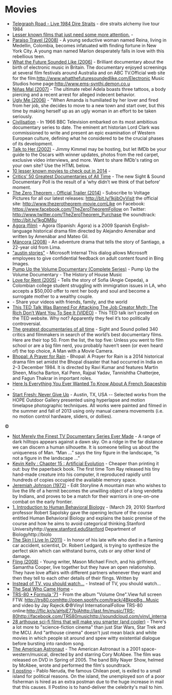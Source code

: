 # Movies

- [Telegraph Road - Live 1984 Dire Straits](http://www.youtube.com/watch?v=ript5JqSWb8) - dire straits alchemy live tour 1984
- [Lesser known films that just need some more attention.](http://imgur.com/a/wOt5l) - 
- [Paraiso Travel (2008)](http://www.imdb.com/title/tt0475860/) - A young seductive woman named Reina, living in Medellin, Colombia, becomes infatuated with finding fortune in New York City. A young man named Marlon desperately falls in love with this rebellious teen.
- [What the Future Sounded Like (2006)](https://www.youtube.com/watch?v=8KkW8Ul7Q1I) - Brilliant documentary about the birth of electronic music in Britain. The documentary enjoyed screenings at several film festivals around Australia and on ABC TV.Official web site for the film:http://www.whatthefuturesoundedlike.com/Electronic Music Studios home page:http://www.ems-synthi.demon.co.u
- [Niñas Mal (2007)](http://www.imdb.com/title/tt0806940/) - The ultimate rebel Adela boasts three tattoos, a body piercing and a recent arrest for alleged indecent behavior.
- [Ugly Me (2006)](http://www.imdb.com/title/tt0460275/) - "When Amanda is humiliated by her lover and fired from her job, she decides to move to a new town and start over, but this time by making herself up as an ugly woman in an effort to be taken seriously.
- [Civilisation](http://topdocumentaryfilms.com/civilisation/) - In 1966 BBC Television embarked on its most ambitious documentary series to date.  The eminent art historian Lord Clark was commissioned to write and present an epic examination of Western European culture, defining what he considered to be the crucial phases of its development.
- [Talk to Her (2002)](http://www.imdb.com/title/tt0287467/) - Jimmy Kimmel may be hosting, but let IMDb be your guide to the Oscars with winner updates, photos from the red carpet, exclusive video interviews, and more.  Want to share IMDb's rating on your own site? Use the HTML below.
- [10 lesser known movies to check out in 2014](https://imgur.com/a/oo5p0) - 
- [Critics’ 50 Greatest Documentaries of All Time](http://www.bfi.org.uk/sight-sound-magazine/greatest-docs) - The new Sight & Sound Documentary Poll is the result of a ‘why didn’t we think of that before’ moment.
- [The Zero Theorem - Official Trailer (2014)](https://www.youtube.com/watch?v=rae7_O_6EtU) - Subscribe to Voltage Pictures for all our latest releases: http://bit.ly/1kjjbOyVisit the official site: http://www.thezerotheorem-movie.comLike on Facebook: https://www.facebook.com/TheZeroTheoremFollow on Twitter: http://www.twitter.com/TheZeroTheorem_Purchase the soundtrack: http://bit.ly/1kgDM8u
- [Agora (film)](https://en.wikipedia.org/wiki/Agora_(film)) - Agora (Spanish: Ágora) is a 2009 Spanish English-language historical drama film directed by Alejandro Amenábar and written by Amenábar and Mateo Gil.
- [Máncora (2008)](http://www.imdb.com/title/tt1003023/) - An adventure drama that tells the story of Santiago, a 22-year old from Lima.
- ["austin stories"](http://www.bing.com/videos/search?q=%22austin+stories%22&FORM=HDRSC3#view=detail&mid=9CCADB6A5F571F13F3A19CCADB6A5F571F13F3A1) - Microsoft Internal This dialog allows Microsoft employees to give confidential feedback on adult content found in Bing Images.
- [Pump Up the Volume Documentary (Complete Series)](https://www.youtube.com/watch?v=rw-tRL9PUNg) - Pump Up the Volume Documentary - The History of House Music
- [Love for Rent (2005)](http://www.imdb.com/title/tt0386603/) - Tells the story of Sofia (Angie Cepeda), a Colombian college student struggling with immigration issues in LA, who accepts a $50,000 offer to rent her body and soul and become a surrogate mother to a wealthy couple.
- [](http://www.youtube.com/watch?v=kJtCTIktZUc) - Share your videos with friends, family, and the world
- [This TED Talk Was Banned For Attacking The Job Creator Myth; The Rich Don’t Want You To See It (VIDEO)](http://addictinginfo.org/2013/05/11/banned-ted-talk-job-creator-myth/) - This TED talk isn’t posted on the TED website. Why not? Apparently they feel it’s too politically controversial.
- [The greatest documentaries of all time](http://kottke.org/14/08/the-greatest-documentaries-of-all-time) - Sight and Sound polled 340 critics and filmmakers in search of the world’s best documentary films. Here are their top 50. From the list, the top five:  Unless you went to film school or are a big film nerd, you probably haven’t seen (or even heard of) the top choice, A Man with a Movie Camera.
- [Bhopal: A Prayer for Rain](https://en.wikipedia.org/wiki/Bhopal:_A_Prayer_for_Rain) - Bhopal: A Prayer for Rain is a 2014 historical drama film set amidst the Bhopal disaster that had occurred in India on 2–3 December 1984. It is directed by Ravi Kumar and features Martin Sheen, Mischa Barton, Kal Penn, Rajpal Yadav, Tannishtha Chatterjee, and Fagun Thakrar in important roles.
- [Here Is Everything You Ever Wanted To Know About A French Spaceship](http://jalopnik.com/here-is-everything-you-ever-wanted-to-know-about-a-fren-1619106311?rev=1407705531990&utm_campaign=socialflow_jalopnik_twitter&utm_source=jalopnik_twitter&utm_medium=socialflow) - 
- [Start Fresh: Never Give Up](http://vimeo.com/81096893) - Austin, TX, USA -- Selected works from the HOPE Outdoor Gallery presented using hyperlapse and motion timelapse photographic techniques. All works were painted and filmed in the summer and fall of 2013 using only manual camera movements (i.e. no motion control hardware, sliders, or dollies).



©
- [Not Merely the Finest TV Documentary Series Ever Made](http://nautil.us/issue/7/waste/not-merely-the-finest-tv-documentary-series-ever-made) - A range of dark hilltops appears against a dawn sky. On a ridge in the far distance we can discern a human silhouette. It is someone telling us about the uniqueness of Man. “Man …” says the tiny figure in the landscape, “is not a figure in the landscape …”
- [Kevin Kelly : Chapter 15 : Artificial Evolution](http://kk.org/outofcontrol/ch15-a.html) - Cheaper than printing it out: buy the paperback book.   The first time Tom Ray released his tiny hand-made creature into his computer, it reproduced rapidly until hundreds of copies occupied the available memory space.
- [Jeremiah Johnson (1972)](http://www.imdb.com/title/tt0068762/) - Edit Storyline  A mountain man who wishes to live the life of a hermit becomes the unwilling object of a long vendetta by Indians, and proves to be a match for their warriors in one-on-one combat on the early frontier.
- [1. Introduction to Human Behavioral Biology](https://www.youtube.com/watch?v=NNnIGh9g6fA&list=PL848F2368C90DDC3D) - (March 29, 2010) Stanford professor Robert Sapolsky gave the opening lecture of the course entitled Human Behavioral Biology and explains the basic premise of the course and how he aims to avoid categorical thinking.Stanford Universityhttp://www.stanford.eduStanford Department of Biologyhttp://biolo
- [The Skin I Live In (2011)](http://www.imdb.com/title/tt1189073/) - In honor of his late wife who died in a flaming car accident, scientist, Dr. Robert Ledgard, is trying to synthesize the perfect skin which can withstand burns, cuts or any other kind of damage.
- [Fling (2008)](http://www.imdb.com/title/tt1003010/) - Young writer, Mason Michael Finch, and his girlfriend, Samantha Cooper, live together but they have an open relationship. They have love affairs with different partners whenever they want and then they tell to each other details of their flings. Written by
- [Instead of TV, you should watch...](http://unplugthetv.com/) - Instead of TV, you should watch...
- [The Seal Who Came Home](http://video.pbs.org/video/2365286754/) - 
- [TRS-80 • Formula '71](http://www.youtube.com/watch?v=gLosKcg0K6Y) - From the album "Volume One".View full screen FTW. http://trs80.comhttp://open.spotify.com/track/4BkppBg...Music and video by Jay Rajeck.©℗Vinyl InternationalFollow TRS-80 online:http://flic.kr/s/aHsjE77biAhttp://last.fm/music/TRS-80http://facebook.com/TRS80musichttp://soundcloud.com/vinyl_interna
- [28 arthouse sci-fi films that will make you smarter (and cooler)](http://www.blastr.com/2014-5-16/28-arthouse-sci-fi-films-will-make-you-smarter-and-cooler) - There's a lot more to "science-fiction cinema" than just Star Wars, Star Trek and the MCU. And "arthouse cinema" doesn't just mean black and white movies in which people sit around and spew witty existential dialogue before bursting into random song.
- [The American Astronaut](http://en.wikipedia.org/wiki/The_American_Astronaut) - The American Astronaut is a 2001 space-western/musical, directed by and starring Cory McAbee. The film was released on DVD in Spring of 2005. The band Billy Nayer Show, helmed by McAbee, wrote and performed the film's soundtrack.
- [Il postino](http://www.imdb.com/title/tt0110877/) - Pablo Neruda, the famous Chilean poet, is exiled to a small island for political reasons. On the island, the unemployed son of a poor fisherman is hired as an extra postman due to the huge increase in mail that this causes. Il Postino is to hand-deliver the celebrity's mail to him.
